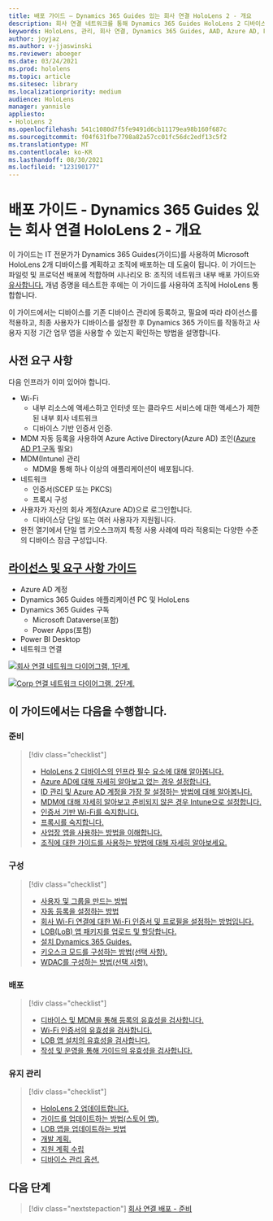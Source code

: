 ```yaml
---
title: 배포 가이드 – Dynamics 365 Guides 있는 회사 연결 HoloLens 2 - 개요
description: 회사 연결 네트워크를 통해 Dynamics 365 Guides HoloLens 2 디바이스를 등록하는 방법을 알아봅니다.
keywords: HoloLens, 관리, 회사 연결, Dynamics 365 Guides, AAD, Azure AD, MDM, Mobile 장치 관리
author: joyjaz
ms.author: v-jjaswinski
ms.reviewer: aboeger
ms.date: 03/24/2021
ms.prod: hololens
ms.topic: article
ms.sitesec: library
ms.localizationpriority: medium
audience: HoloLens
manager: yannisle
appliesto:
- HoloLens 2
ms.openlocfilehash: 541c1080d7f5fe9491d6cb11179ea98b160f687c
ms.sourcegitcommit: f04f631fbe7798a82a57cc01fc56dc2edf13c5f2
ms.translationtype: MT
ms.contentlocale: ko-KR
ms.lasthandoff: 08/30/2021
ms.locfileid: "123190177"
---
```

# <a name="deployment-guide---corporate-connected-hololens-2-with-dynamics-365-guides---overview"></a>배포 가이드 - Dynamics 365 Guides 있는 회사 연결 HoloLens 2 - 개요

이 가이드는 IT 전문가가 Dynamics 365 Guides(가이드)를 사용하여 Microsoft HoloLens 2개 디바이스를 계획하고 조직에 배포하는 데 도움이 됩니다. 이 가이드는 파일럿 및 프로덕션 배포에 적합하며 시나리오 B: 조직의 네트워크 내부 배포 가이드와 [유사합니다.](/hololens/common-scenarios#scenario-b-deploy-inside-your-organizations-network) 개념 증명을 테스트한 후에는 이 가이드를 사용하여 조직에 HoloLens 통합합니다.

이 가이드에서는 디바이스를 기존 디바이스 관리에 등록하고, 필요에 따라 라이선스를 적용하고, 최종 사용자가 디바이스를 설정한 후 Dynamics 365 가이드를 작동하고 사용자 지정 기간 업무 앱을 사용할 수 있는지 확인하는 방법을 설명합니다. 

## <a name="prerequisites"></a>사전 요구 사항

다음 인프라가 이미 있어야 합니다.
- Wi-Fi
    - 내부 리소스에 액세스하고 인터넷 또는 클라우드 서비스에 대한 액세스가 제한된 내부 회사 네트워크
    - 디바이스 기반 인증서 인증.
- MDM 자동 등록을 사용하여 Azure Active Directory(Azure AD) 조인([Azure AD P1 구독](/azure/active-directory/fundamentals/active-directory-whatis) 필요)
- MDM(Intune) 관리
    - MDM을 통해 하나 이상의 애플리케이션이 배포됩니다.
- 네트워크 
    - 인증서(SCEP 또는 PKCS)
    - 프록시 구성
- 사용자가 자신의 회사 계정(Azure AD)으로 로그인합니다.
    - 디바이스당 단일 또는 여러 사용자가 지원됩니다.
- 완전 열기에서 단일 앱 키오스크까지 특정 사용 사례에 따라 적용되는 다양한 수준의 디바이스 잠금 구성입니다.

## <a name="guides-licensing-and-requirements"></a>[라이선스 및 요구 사항 가이드](/dynamics365/mixed-reality/guides/requirements#licensing-and-product-requirements)

- Azure AD 계정
- Dynamics 365 Guides 애플리케이션 PC 및 HoloLens
- Dynamics 365 Guides 구독
    - Microsoft Dataverse(포함)
    - Power Apps(포함)
- Power BI Desktop
- 네트워크 연결

[![회사 연결 네트워크 다이어그램, 1단계. ](./images/deployment-guides-revised-scenario-b-01-1.png)](./images/deployment-guides-revised-scenario-b-01-1.png#lightbox)

[![Corp 연결 네트워크 다이어그램, 2단계. ](./images/deployment-guides-revised-scenario-b-02-1.png)](./images/deployment-guides-revised-scenario-b-02-1.png#lightbox)

## <a name="in-this-guide-you-will"></a>이 가이드에서는 다음을 수행합니다.
### <a name="prepare"></a>준비
> [!div class="checklist"]
>- [HoloLens 2 디바이스의 인프라 필수 요소에 대해 알아봅니다.](hololens2-corp-connected-prepare.md#infrastructure-essentials)
>- [Azure AD에 대해 자세히 알아보고 없는 경우 설정합니다.](hololens2-corp-connected-prepare.md#azure-active-directory)
>- [ID 관리 및 Azure AD 계정을 가장 잘 설정하는 방법에 대해 알아봅니다.](hololens2-corp-connected-prepare.md#identity-management)
>- [MDM에 대해 자세히 알아보고 준비되지 않은 경우 Intune으로 설정합니다.](hololens2-corp-connected-prepare.md#mobile-device-management)
>- [인증서 기반 Wi-Fi를 숙지합니다.](hololens2-corp-connected-prepare.md#certificates)
>- [프록시를 숙지합니다.](hololens2-corp-connected-prepare.md#proxy)
>- [사업장 앱을 사용하는 방법을 이해합니다.](hololens2-corp-connected-prepare.md#line-of-business-apps)
>- [조직에 대한 가이드를 사용하는 방법에 대해 자세히 알아보세요.](hololens2-corp-connected-prepare.md#guides-playbook)
### <a name="configure"></a>구성
> [!div class="checklist"]
>- [사용자 및 그룹을 만드는 방법](hololens2-corp-connected-configure.md#azure-users-and-groups)
>- [자동 등록을 설정하는 방법](hololens2-corp-connected-configure.md#auto-enrollment-on-hololens-2)
>- [회사 Wi-Fi 연결에 대한 Wi-Fi 인증서 및 프로필을 설정하는 방법입니다.](hololens2-corp-connected-configure.md#corporate-wi-fi-connectivity)
>- [LOB(LoB) 앱 패키지를 업로드 및 할당합니다.](hololens2-corp-connected-configure.md#app-deployment)
>- [설치 Dynamics 365 Guides.](hololens2-corp-connected-configure.md#setup-guides-application-licenses-dataverse-and-authoring)
>- [키오스크 모드를 구성하는 방법(선택 사항).](hololens2-corp-connected-configure.md#optional-kiosk-mode)
>- [WDAC를 구성하는 방법(선택 사항).](hololens2-corp-connected-configure.md#optional-wdac)
### <a name="deploy"></a>배포
> [!div class="checklist"]
>-  [디바이스 및 MDM을 통해 등록의 유효성을 검사합니다.](hololens2-corp-connected-deploy.md#enrollment-validation)
>-  [Wi-Fi 인증서의 유효성을 검사합니다.](hololens2-corp-connected-deploy.md#wi-fi-certificate-validation)
>-  [LOB 앱 설치의 유효성을 검사합니다.](hololens2-corp-connected-deploy.md#validate-lob-app-install)
>-  [작성 및 운영을 통해 가이드의 유효성을 검사합니다.](hololens2-corp-connected-deploy.md#validate-dynamics-365-guides)
### <a name="maintain"></a>유지 관리
> [!div class="checklist"]
>- [HoloLens 2 업데이트합니다.](hololens2-corp-connected-maintain.md#update-hololens)
>- [가이드를 업데이트하는 방법(스토어 앱).](hololens2-corp-connected-maintain.md#how-to-update-dynamics-365-guides-and-other-store-apps)
>- [LOB 앱을 업데이트하는 방법](hololens2-corp-connected-maintain.md#how-to-update-lob-apps) 
>- [개발 계획.](hololens2-corp-connected-maintain.md#development-plan) 
>- [지원 계획 수립](hololens2-corp-connected-maintain.md#support-plan)
>- [디바이스 관리 옵션.](hololens2-corp-connected-maintain.md#device-management)

## <a name="next-step"></a>다음 단계 
> [!div class="nextstepaction"]
> [회사 연결 배포 - 준비](hololens2-corp-connected-prepare.md)
